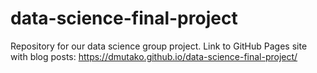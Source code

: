 # data-science-final-project
Repository for our data science group project.
Link to GitHub Pages site with blog posts: https://dmutako.github.io/data-science-final-project/
